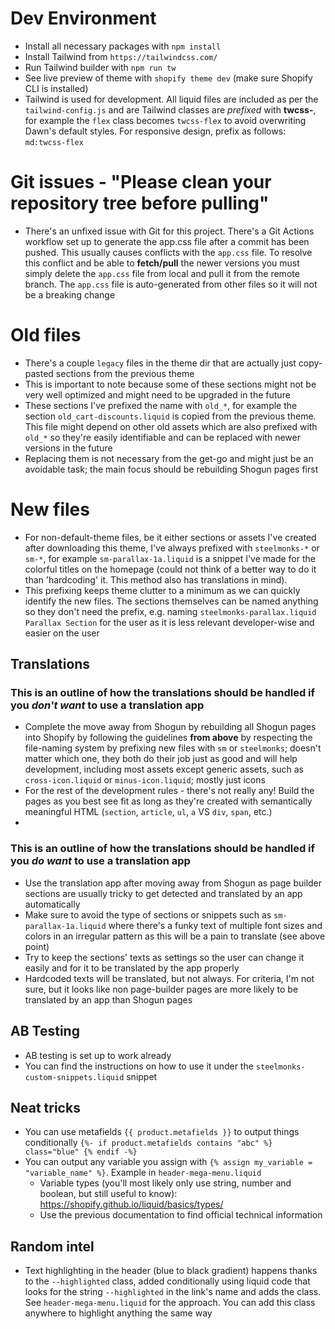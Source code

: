 # Dev Environment

- Install all necessary packages with `npm install`
- Install Tailwind from `https://tailwindcss.com/`
- Run Tailwind builder with `npm run tw`
- See live preview of theme with `shopify theme dev` (make sure Shopify CLI is installed)
- Tailwind is used for development. All liquid files are included as per the `tailwind-config.js` and are Tailwind classes are _prefixed_ with **twcss-**, for example the `flex` class becomes `twcss-flex` to avoid overwriting Dawn's default styles. For responsive design, prefix as follows: `md:twcss-flex`

# Git issues - "Please clean your repository tree before pulling"

- There's an unfixed issue with Git for this project. There's a Git Actions workflow set up to generate the app.css file after a commit has been pushed. This usually causes conflicts with the `app.css` file. To resolve this conflict and be able to **fetch/pull** the newer versions you must simply delete the `app.css` file from local and pull it from the remote branch. The `app.css` file is auto-generated from other files so it will not be a breaking change

# Old files

- There's a couple `legacy` files in the theme dir that are actually just copy-pasted sections from the previous theme
- This is important to note because some of these sections might not be very well optimized and might need to be upgraded in the future
- These sections I've prefixed the name with `old_*`, for example the section `old_cart-discounts.liquid` is copied from the previous theme. This file might depend on other old assets which are also prefixed with `old_*` so they're easily identifiable and can be replaced with newer versions in the future
- Replacing them is not necessary from the get-go and might just be an avoidable task; the main focus should be rebuilding Shogun pages first

# New files

- For non-default-theme files, be it either sections or assets I've created after downloading this theme, I've always prefixed with `steelmonks-*` or `sm-*`, for example `sm-parallax-1a.liquid` is a snippet I've made for the colorful titles on the homepage (could not think of a better way to do it than 'hardcoding' it. This method also has translations in mind).
- This prefixing keeps theme clutter to a minimum as we can quickly identify the new files. The sections themselves can be named anything so they don't need the prefix, e.g. naming `steelmonks-parallax.liquid` `Parallax Section` for the user as it is less relevant developer-wise and easier on the user

## Translations

### This is an outline of how the translations should be handled if you _don't want_ to use a translation app

- Complete the move away from Shogun by rebuilding all Shogun pages into Shopify by following the guidelines **from above** by respecting the file-naming system by prefixing new files with `sm` or `steelmonks`; doesn't matter which one, they both do their job just as good and will help development, including most assets except generic assets, such as `cross-icon.liquid` or `minus-icon.liquid`; mostly just icons
- For the rest of the development rules - there's not really any! Build the pages as you best see fit as long as they're created with semantically meaningful HTML (`section`, `article`, `ul`, `a` VS `div`, `span`, etc.)
-

### This is an outline of how the translations should be handled if you _do want_ to use a translation app

- Use the translation app after moving away from Shogun as page builder sections are usually tricky to get detected and translated by an app automatically
- Make sure to avoid the type of sections or snippets such as `sm-parallax-1a.liquid` where there's a funky text of multiple font sizes and colors in an irregular pattern as this will be a pain to translate (see above point)
- Try to keep the sections' texts as settings so the user can change it easily and for it to be translated by the app properly
- Hardcoded texts will be translated, but not always. For criteria, I'm not sure, but it looks like non page-builder pages are more likely to be translated by an app than Shogun pages

## AB Testing

- AB testing is set up to work already
- You can find the instructions on how to use it under the `steelmonks-custom-snippets.liquid` snippet

## Neat tricks

- You can use metafields `{{ product.metafields }}` to output things conditionally `{%- if product.metafields contains "abc" %} class="blue" {% endif -%}`
- You can output any variable you assign with `{% assign my_variable = "variable_name" %}`. Example in `header-mega-menu.liquid`
  - Variable types (you'll most likely only use string, number and boolean, but still useful to know): https://shopify.github.io/liquid/basics/types/
  - Use the previous documentation to find official technical information

## Random intel

- Text highlighting in the header (blue to black gradient) happens thanks to the `--highlighted` class, added conditionally using liquid code that looks for the string `--highlighted` in the link's name and adds the class. See `header-mega-menu.liquid` for the approach. You can add this class anywhere to highlight anything the same way
